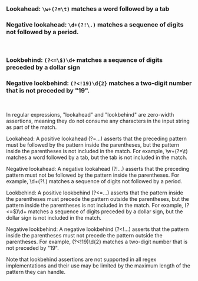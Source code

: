 
### Lookahead: `\w+(?=\t)` matches a word followed by a tab
### Negative lookahead: `\d+(?!\.)` matches a sequence of digits not followed by a period.

</br>

### Lookbehind: `(?<=\$)\d+` matches a sequence of digits preceded by a dollar sign
### Negative lookbehind: `(?<!19)\d{2}` matches a two-digit number that is not preceded by "19".

</br>

In regular expressions, "lookahead" and "lookbehind" are zero-width assertions, meaning they do not consume any characters in the input string as part of the match.

Lookahead:
A positive lookahead (?=...) asserts that the preceding pattern must be followed by the pattern inside the parentheses, but the pattern inside the parentheses is not included in the match.
For example,  \w+(?=\t) matches a word followed by a tab, but the tab is not included in the match.

Negative lookahead:
A negative lookahead (?!...) asserts that the preceding pattern must not be followed by the pattern inside the parentheses.
For example, \d+(?!\.) matches a sequence of digits not followed by a period.

Lookbehind:
A positive lookbehind (?<=...) asserts that the pattern inside the parentheses must precede the pattern outside the parentheses, but the pattern inside the parentheses is not included in the match.
For example, (?<=\$)\d+ matches a sequence of digits preceded by a dollar sign, but the dollar sign is not included in the match.

Negative lookbehind:
A negative lookbehind (?<!...) asserts that the pattern inside the parentheses must not precede the pattern outside the parentheses.
For example, (?<!19)\d{2} matches a two-digit number that is not preceded by "19".

Note that lookbehind assertions are not supported in all regex implementations and their use may be limited by the maximum length of the pattern they can handle.
